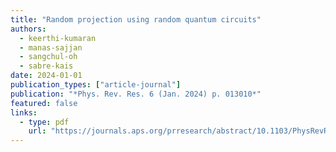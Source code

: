 ```yaml
---
title: "Random projection using random quantum circuits"
authors:
  - keerthi-kumaran
  - manas-sajjan
  - sangchul-oh
  - sabre-kais
date: 2024-01-01
publication_types: ["article-journal"]
publication: "*Phys. Rev. Res. 6 (Jan. 2024) p. 013010*"
featured: false
links:
  - type: pdf
    url: "https://journals.aps.org/prresearch/abstract/10.1103/PhysRevResearch.6.013010"
---
```

